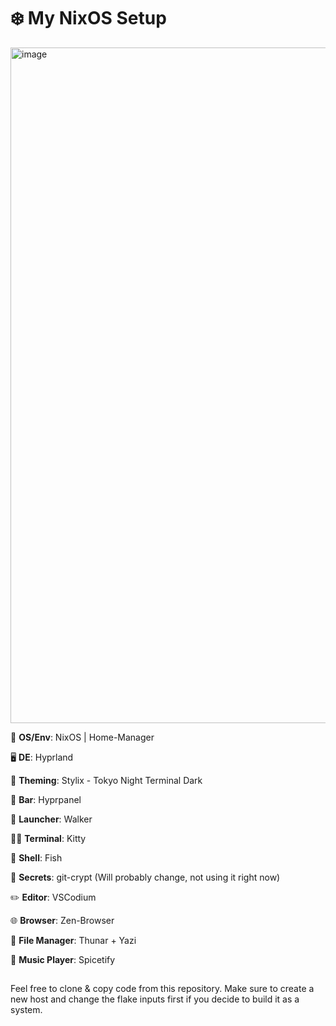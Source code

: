 # ❄️ My NixOS Setup

<img width="1923" height="1081" alt="image" src="https://github.com/user-attachments/assets/63b00950-0203-437d-b897-ea51b872ceeb" />

🚀 **OS/Env**: NixOS | Home-Manager

🖥️ **DE**: Hyprland

🎨 **Theming**: Stylix - Tokyo Night Terminal Dark

🚟 **Bar**: Hyprpanel

🏹 **Launcher**: Walker

🧑‍💻 **Terminal**: Kitty

🐚 **Shell**: Fish

🔐 **Secrets**: git-crypt (Will probably change, not using it right now)

✏️ **Editor**: VSCodium

🌐 **Browser**: Zen-Browser

📁 **File Manager**: Thunar + Yazi

🎵 **Music Player**: Spicetify

##

Feel free to clone & copy code from this repository. Make sure to create a new host and change the flake inputs first if you decide to build it as a system.
